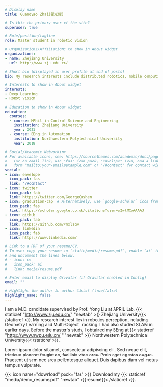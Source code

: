 ```yaml
---
# Display name
title: Guangyao Zhai(翟光耀)

# Is this the primary user of the site?
superuser: true

# Role/position/tagline
role: Master student in robotic vision

# Organizations/Affiliations to show in About widget
organizations:
- name: Zhejiang University
  url: http://www.zju.edu.cn/

# Short bio (displayed in user profile at end of posts)
bio: My research interests include distributed robotics, mobile computing and programmable matter.

# Interests to show in About widget
interests:
- Deep Learning
- Robot Vision

# Education to show in About widget
education:
  courses:
  - course: MPhil in Control Science and Engineering
    institution: Zhejiang University
    year: 2021
  - course: BEng in Automation
    institution: Northwestern Polytechnical University
    year: 2018

# Social/Academic Networking
# For available icons, see: https://sourcethemes.com/academic/docs/page-builder/#icons
#   For an email link, use "fas" icon pack, "envelope" icon, and a link in the
#   form "mailto:your-email@example.com" or "/#contact" for contact widget.
social:
- icon: envelope
  icon_pack: fas
  link: '/#contact'
- icon: twitter
  icon_pack: fab
  link: https://twitter.com/GeorgeCushen
- icon: graduation-cap  # Alternatively, use `google-scholar` icon from `ai` icon pack
  icon_pack: fas
  link: https://scholar.google.co.uk/citations?user=sIwtMXoAAAAJ
- icon: github
  icon_pack: fab
  link: https://github.com/ymxlzgy
- icon: linkedin
  icon_pack: fab
  link: https://www.linkedin.com/

# Link to a PDF of your resume/CV.
# To use: copy your resume to `static/media/resume.pdf`, enable `ai` icons in `params.toml`, 
# and uncomment the lines below.
# - icon: cv
#   icon_pack: ai
#   link: media/resume.pdf

# Enter email to display Gravatar (if Gravatar enabled in Config)
email: ""

# Highlight the author in author lists? (true/false)
highlight_name: false
---
```


I am a M.D. candidate supervised by Prof. Yong Liu at APRIL Lab, {{< staticref "http://www.zju.edu.cn/" "newtab" >}} Zhejiang University{{< /staticref >}}. My research interest lies in robotics perception, including Geometry Learning and Multi-Object Tracking. I had also studied SLAM in earlier days. Before the master's study, I obtained my BEng at {{< staticref "https://www.nwpu.edu.cn/ " "newtab" >}} Northwestern Polytechnical University{{< /staticref >}}.

Lorem ipsum dolor sit amet, consectetur adipiscing elit. Sed neque elit, tristique placerat feugiat ac, facilisis vitae arcu. Proin eget egestas augue. Praesent ut sem nec arcu pellentesque aliquet. Duis dapibus diam vel metus tempus vulputate.

{{< icon name="download" pack="fas" >}} Download my {{< staticref "media/demo_resume.pdf" "newtab" >}}resumé{{< /staticref >}}.
